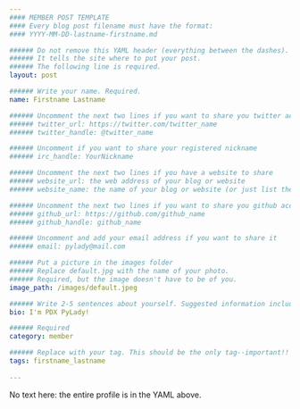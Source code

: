 ```yaml
---
#### MEMBER POST TEMPLATE
#### Every blog post filename must have the format: 
#### YYYY-MM-DD-lastname-firstname.md

###### Do not remove this YAML header (everything between the dashes). 
###### It tells the site where to put your post.
###### The following line is required. 
layout: post

###### Write your name. Required.
name: Firstname Lastname

###### Uncomment the next two lines if you want to share you twitter account
###### twitter_url: https://twitter.com/twitter_name
###### twitter_handle: @twitter_name

###### Uncomment if you want to share your registered nickname
###### irc_handle: YourNickname

###### Uncomment the next two lines if you have a website to share
###### website_url: the web address of your blog or website
###### website_name: the name of your blog or website (or just list the address if your site is nameless)

###### Uncomment the next two lines if you want to share you github account
###### github_url: https://github.com/github_name
###### github_handle: github_name

###### Uncomment and add your email address if you want to share it
###### email: pylady@mail.com

###### Put a picture in the images folder 
###### Replace default.jpg with the name of your photo. 
###### Required, but the image doesn't have to be of you.
image_path: /images/default.jpeg 

###### Write 2-5 sentences about yourself. Suggested information includes area of employment, how you got into using python, your tech skills/interests, and other hobbies or interests. Required!
bio: I'm PDX PyLady!

###### Required
category: member

###### Replace with your tag. This should be the only tag--important!!
tags: firstname_lastname
 
---
```


No text here: the entire profile is in the YAML above.
